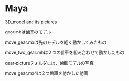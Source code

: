 # Maya
3D_model and its pictures

gear.mbは歯車のモデル

move_gear.mbは先のモデルを軽く動かしてみたもの

move_two_gear.mbは２つの歯車を組み合わせて動かしたもの

gear-pictureフォルダには、歯車モデルの写真

move_gear.mp4は２つ歯車を動かした動画
